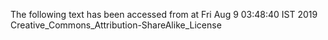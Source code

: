 The following text has been accessed from at Fri Aug 9 03:48:40 IST 2019
Creative_Commons_Attribution-ShareAlike_License

